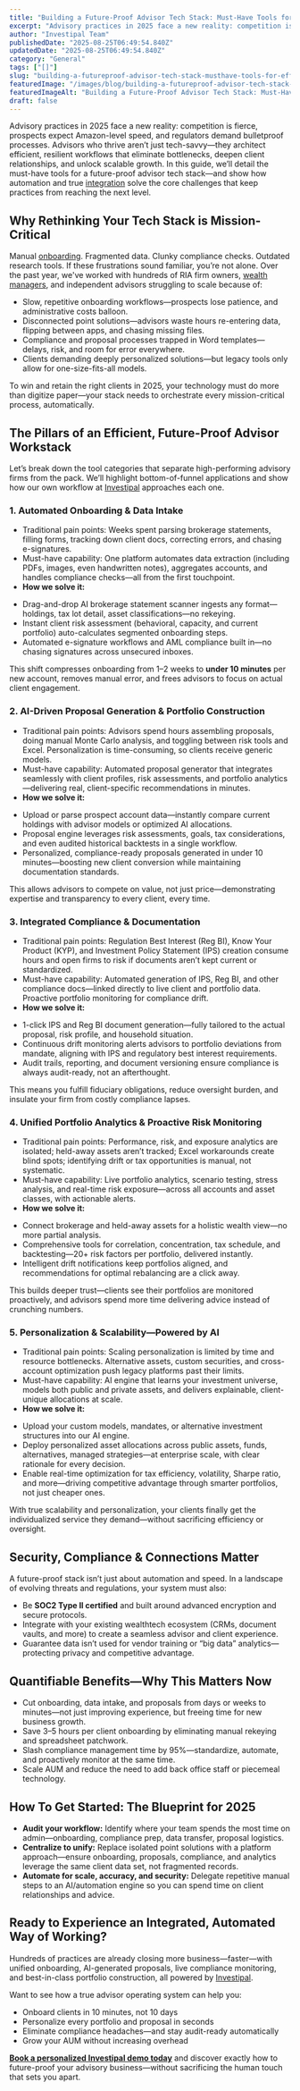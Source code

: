 ```yaml
---
title: "Building a Future-Proof Advisor Tech Stack: Must-Have Tools for Efficient Workflows in 2025"
excerpt: "Advisory practices in 2025 face a new reality: competition is fierce, prospects expect Amazon-level speed, and regulators demand bulletproof processes."
author: "Investipal Team"
publishedDate: "2025-08-25T06:49:54.840Z"
updatedDate: "2025-08-25T06:49:54.840Z"
category: "General"
tags: ["[]"]
slug: "building-a-futureproof-advisor-tech-stack-musthave-tools-for-efficient-workflows-in-2025"
featuredImage: "/images/blog/building-a-futureproof-advisor-tech-stack-musthave-tools-for-efficient-workflows-in-2025__hero.png"
featuredImageAlt: "Building a Future-Proof Advisor Tech Stack: Must-Have Tools for Efficient Workflows in 2025"
draft: false
---
```

<p>Advisory practices in 2025 face a new reality: competition is fierce, prospects expect Amazon-level speed, and regulators demand bulletproof processes. Advisors who thrive aren’t just tech-savvy—they architect efficient, resilient workflows that eliminate bottlenecks, deepen client relationships, and unlock scalable growth. In this guide, we’ll detail the must-have tools for a future-proof advisor tech stack—and show how automation and true <a href="/integrations">integration</a> solve the core challenges that keep practices from reaching the next level.</p>

<h2>Why Rethinking Your Tech Stack is Mission-Critical</h2>
<p>Manual <a href="/blog/category/onboarding">onboarding</a>. Fragmented data. Clunky compliance checks. Outdated research tools. If these frustrations sound familiar, you’re not alone. Over the past year, we've worked with hundreds of RIA firm owners, <a href="/segments/wealth-managers">wealth managers</a>, and independent advisors struggling to scale because of:</p>
<ul><li>Slow, repetitive onboarding workflows—prospects lose patience, and administrative costs balloon.</li><li>Disconnected point solutions—advisors waste hours re-entering data, flipping between apps, and chasing missing files.</li><li>Compliance and proposal processes trapped in Word templates—delays, risk, and room for error everywhere.</li><li>Clients demanding deeply personalized solutions—but legacy tools only allow for one-size-fits-all models.</li></ul>
<p>To win and retain the right clients in 2025, your technology must do more than digitize paper—your stack needs to orchestrate every mission-critical process, automatically.</p>

<h2>The Pillars of an Efficient, Future-Proof Advisor Workstack</h2>
<p>Let’s break down the tool categories that separate high-performing advisory firms from the pack. We’ll highlight bottom-of-funnel applications and show how our own workflow at <a href="/" target="_blank">Investipal</a> approaches each one.</p>

<h3>1. Automated Onboarding & Data Intake</h3>
<ul><li>Traditional pain points: Weeks spent parsing brokerage statements, filling forms, tracking down client docs, correcting errors, and chasing e-signatures.</li><li>Must-have capability: One platform automates data extraction (including PDFs, images, even handwritten notes), aggregates accounts, and handles compliance checks—all from the first touchpoint.</li><li><strong>How we solve it:</strong></li></ul>
<ul><li>Drag-and-drop AI brokerage statement scanner ingests any format—holdings, tax lot detail, asset classifications—no rekeying.</li><li>Instant client risk assessment (behavioral, capacity, and current portfolio) auto-calculates segmented onboarding steps.</li><li>Automated e-signature workflows and AML compliance built in—no chasing signatures across unsecured inboxes.</li></ul>
<p>This shift compresses onboarding from 1–2 weeks to <strong>under 10 minutes</strong> per new account, removes manual error, and frees advisors to focus on actual client engagement.</p>

<h3>2. AI-Driven Proposal Generation & Portfolio Construction</h3>
<ul><li>Traditional pain points: Advisors spend hours assembling proposals, doing manual Monte Carlo analysis, and toggling between risk tools and Excel. Personalization is time-consuming, so clients receive generic models.</li><li>Must-have capability: Automated proposal generator that integrates seamlessly with client profiles, risk assessments, and portfolio analytics—delivering real, client-specific recommendations in minutes.</li><li><strong>How we solve it:</strong></li></ul>
<ul><li>Upload or parse prospect account data—instantly compare current holdings with advisor models or optimized AI allocations.</li><li>Proposal engine leverages risk assessments, goals, tax considerations, and even audited historical backtests in a single workflow.</li><li>Personalized, compliance-ready proposals generated in under 10 minutes—boosting new client conversion while maintaining documentation standards.</li></ul>
<p>This allows advisors to compete on value, not just price—demonstrating expertise and transparency to every client, every time.</p>

<h3>3. Integrated Compliance & Documentation</h3>
<ul><li>Traditional pain points: Regulation Best Interest (Reg BI), Know Your Product (KYP), and Investment Policy Statement (IPS) creation consume hours and open firms to risk if documents aren’t kept current or standardized.</li><li>Must-have capability: Automated generation of IPS, Reg BI, and other compliance docs—linked directly to live client and portfolio data. Proactive portfolio monitoring for compliance drift.</li><li><strong>How we solve it:</strong></li></ul>
<ul><li>1-click IPS and Reg BI document generation—fully tailored to the actual proposal, risk profile, and household situation.</li><li>Continuous drift monitoring alerts advisors to portfolio deviations from mandate, aligning with IPS and regulatory best interest requirements.</li><li>Audit trails, reporting, and document versioning ensure compliance is always audit-ready, not an afterthought.</li></ul>
<p>This means you fulfill fiduciary obligations, reduce oversight burden, and insulate your firm from costly compliance lapses.</p>

<h3>4. Unified Portfolio Analytics & Proactive Risk Monitoring</h3>
<ul><li>Traditional pain points: Performance, risk, and exposure analytics are isolated; held-away assets aren’t tracked; Excel workarounds create blind spots; identifying drift or tax opportunities is manual, not systematic.</li><li>Must-have capability: Live portfolio analytics, scenario testing, stress analysis, and real-time risk exposure—across all accounts and asset classes, with actionable alerts.</li><li><strong>How we solve it:</strong></li></ul>
<ul><li>Connect brokerage and held-away assets for a holistic wealth view—no more partial analysis.</li><li>Comprehensive tools for correlation, concentration, tax schedule, and backtesting—20+ risk factors per portfolio, delivered instantly.</li><li>Intelligent drift notifications keep portfolios aligned, and recommendations for optimal rebalancing are a click away.</li></ul>
<p>This builds deeper trust—clients see their portfolios are monitored proactively, and advisors spend more time delivering advice instead of crunching numbers.</p>

<h3>5. Personalization & Scalability—Powered by AI</h3>
<ul><li>Traditional pain points: Scaling personalization is limited by time and resource bottlenecks. Alternative assets, custom securities, and cross-account optimization push legacy platforms past their limits.</li><li>Must-have capability: AI engine that learns your investment universe, models both public and private assets, and delivers explainable, client-unique allocations at scale.</li><li><strong>How we solve it:</strong></li></ul>
<ul><li>Upload your custom models, mandates, or alternative investment structures into our AI engine.</li><li>Deploy personalized asset allocations across public assets, funds, alternatives, managed strategies—at enterprise scale, with clear rationale for every decision.</li><li>Enable real-time optimization for tax efficiency, volatility, Sharpe ratio, and more—driving competitive advantage through smarter portfolios, not just cheaper ones.</li></ul>
<p>With true scalability and personalization, your clients finally get the individualized service they demand—without sacrificing efficiency or oversight.</p>

<h2>Security, Compliance & Connections Matter</h2>
<p>A future-proof stack isn’t just about automation and speed. In a landscape of evolving threats and regulations, your system must also:</p>
<ul><li>Be <strong>SOC2 Type II certified</strong> and built around advanced encryption and secure protocols.</li><li>Integrate with your existing wealthtech ecosystem (CRMs, document vaults, and more) to create a seamless advisor and client experience.</li><li>Guarantee data isn’t used for vendor training or “big data” analytics—protecting privacy and competitive advantage.</li></ul>

<h2>Quantifiable Benefits—Why This Matters Now</h2>
<ul><li>Cut onboarding, data intake, and proposals from days or weeks to minutes—not just improving experience, but freeing time for new business growth.</li><li>Save 3–5 hours per client onboarding by eliminating manual rekeying and spreadsheet patchwork.</li><li>Slash compliance management time by 95%—standardize, automate, and proactively monitor at the same time.</li><li>Scale AUM and reduce the need to add back office staff or piecemeal technology.</li></ul>

<h2>How To Get Started: The Blueprint for 2025</h2>
<ul><li><strong>Audit your workflow:</strong> Identify where your team spends the most time on admin—onboarding, compliance prep, data transfer, proposal logistics.</li><li><strong>Centralize to unify:</strong> Replace isolated point solutions with a platform approach—ensure onboarding, proposals, compliance, and analytics leverage the same client data set, not fragmented records.</li><li><strong>Automate for scale, accuracy, and security:</strong> Delegate repetitive manual steps to an AI/automation engine so you can spend time on client relationships and advice.</li></ul>

<h2>Ready to Experience an Integrated, Automated Way of Working?</h2>
<p>Hundreds of practices are already closing more business—faster—with unified onboarding, AI-generated proposals, live compliance monitoring, and best-in-class portfolio construction, all powered by <a href="/" target="_blank">Investipal</a>.</p>

<p>Want to see how a true advisor operating system can help you:</p>
<ul><li>Onboard clients in 10 minutes, not 10 days</li><li>Personalize every portfolio and proposal in seconds</li><li>Eliminate compliance headaches—and stay audit-ready automatically</li><li>Grow your AUM without increasing overhead</li></ul>

<p><strong><a href="/book-demo" target="_blank">Book a personalized Investipal demo today</a></strong> and discover exactly how to future-proof your advisory business—without sacrificing the human touch that sets you apart.</p>
